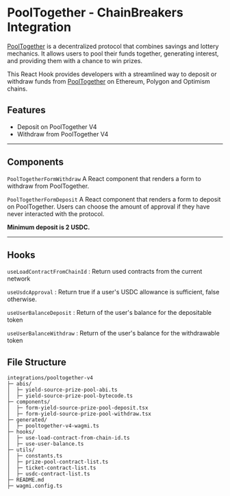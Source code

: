 # PoolTogether - ChainBreakers Integration

[PoolTogether](https://pooltogether.com/) is a decentralized protocol that combines savings and lottery mechanics. It allows users to pool their funds together, generating interest, and providing them with a chance to win prizes.

This React Hook provides developers with a streamlined way to deposit or withdraw funds from [PoolTogether](https://pooltogether.com/) on Ethereum, Polygon and Optimism chains.

## Features

- Deposit on PoolTogether V4
- Withdraw from PoolTogether V4

---

## Components

`PoolTogetherFormWithdraw`
A React component that renders a form to withdraw from PoolTogether.

`PoolTogetherFormDeposit`
A React component that renders a form to deposit on PoolTogether.
Users can choose the amount of approval if they have never interacted with the protocol.

**Minimum deposit is 2 USDC.**

---

## Hooks

`useLoadContractFromChainId` : Return used contracts from the current network

`useUsdcApproval` : Return true if a user's USDC allowance is sufficient, false otherwise.

`useUserBalanceDeposit` : Return of the user's balance for the depositable token

`useUserBalanceWithdraw` : Return of the user's balance for the withdrawable token

## File Structure

```
integrations/pooltogether-v4
├─ abis/
│  ├─ yield-source-prize-pool-abi.ts
│  ├─ yield-source-prize-pool-bytecode.ts
├─ components/
│  ├─ form-yield-source-prize-pool-deposit.tsx
│  ├─ form-yield-source-prize-pool-withdraw.tsx
├─ generated/
│  ├─ pooltogether-v4-wagmi.ts
├─ hooks/
│  ├─ use-load-contract-from-chain-id.ts
│  ├─ use-user-balance.ts
├─ utils/
│  ├─ constants.ts
│  ├─ prize-pool-contract-list.ts
│  ├─ ticket-contract-list.ts
│  ├─ usdc-contract-list.ts
├─ README.md
├─ wagmi.config.ts
```

